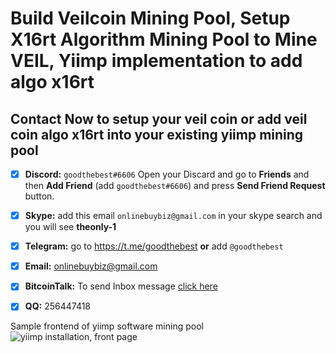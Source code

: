 # Build Veilcoin Mining Pool, Setup X16rt Algorithm Mining Pool to Mine VEIL, Yiimp implementation to add algo x16rt

## Contact Now to setup your veil coin or add veil coin algo x16rt into your existing yiimp mining pool

- [x]  **Discord:** `goodthebest#6606` Open your Discard and go to **Friends** and then **Add Friend** (add `goodthebest#6606`) and press **Send Friend Request** button.

- [x]  **Skype:**  add this email `onlinebuybiz@gmail.com` in your skype search and you will see **theonly-1**

- [x]  **Telegram:** go to https://t.me/goodthebest **or** add `@goodthebest`

- [x]   **Email:**  onlinebuybiz@gmail.com

- [x] **BitcoinTalk:** To send Inbox message [click here](https://bitcointalk.org/index.php?action=pm;sa=send;u=1782856)

- [x] **QQ:** 256447418 


Sample frontend of yiimp software mining pool
![yiimp installation, front page](https://www.sohowa.com/images/samplepool.jpg)

